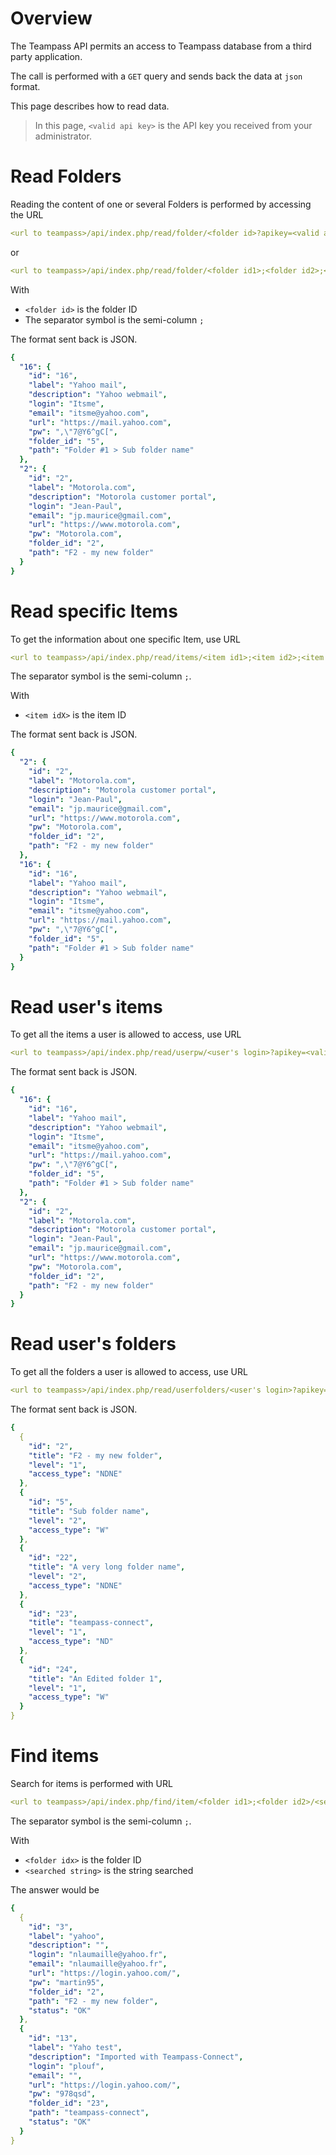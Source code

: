 # Overview

The Teampass API permits an access to Teampass database from a third party application.

The call is performed with a `GET` query and sends back the data at `json` format.

This page describes how to read data.

> In this page, `<valid api key>` is the API key you received from your administrator.


# Read Folders

Reading the content of one or several Folders is performed by accessing the URL

```yaml
<url to teampass>/api/index.php/read/folder/<folder id>?apikey=<valid api key>
```

or

```yaml
<url to teampass>/api/index.php/read/folder/<folder id1>;<folder id2>;<folder id3>?apikey=<valid api key>
```
    
With

* `<folder id>` is the folder ID
* The separator symbol is the semi-column ` ; `

The format sent back is JSON.

```yaml
{
  "16": {
    "id": "16",
    "label": "Yahoo mail",
    "description": "Yahoo webmail",
    "login": "Itsme",
    "email": "itsme@yahoo.com",
    "url": "https://mail.yahoo.com",
    "pw": ",\"7@Y6^gC[",
    "folder_id": "5",
    "path": "Folder #1 > Sub folder name"
  },
  "2": {
    "id": "2",
    "label": "Motorola.com",
    "description": "Motorola customer portal",
    "login": "Jean-Paul",
    "email": "jp.maurice@gmail.com",
    "url": "https://www.motorola.com",
    "pw": "Motorola.com",
    "folder_id": "2",
    "path": "F2 - my new folder"
  }
}
```

# Read specific Items

To get the information about one specific Item, use URL

```yaml
<url to teampass>/api/index.php/read/items/<item id1>;<item id2>;<item id3>?apikey=<valid api key>
```

The separator symbol is the semi-column ` ; `.

With

* `<item idX>` is the item ID

The format sent back is JSON.

```yaml
{
  "2": {
    "id": "2",
    "label": "Motorola.com",
    "description": "Motorola customer portal",
    "login": "Jean-Paul",
    "email": "jp.maurice@gmail.com",
    "url": "https://www.motorola.com",
    "pw": "Motorola.com",
    "folder_id": "2",
    "path": "F2 - my new folder"
  },
  "16": {
    "id": "16",
    "label": "Yahoo mail",
    "description": "Yahoo webmail",
    "login": "Itsme",
    "email": "itsme@yahoo.com",
    "url": "https://mail.yahoo.com",
    "pw": ",\"7@Y6^gC[",
    "folder_id": "5",
    "path": "Folder #1 > Sub folder name"
  }
}
```

# Read user's items

To get all the items a user is allowed to access, use URL

```yaml
<url to teampass>/api/index.php/read/userpw/<user's login>?apikey=<valid api key>
```

The format sent back is JSON.

```yaml
{
  "16": {
    "id": "16",
    "label": "Yahoo mail",
    "description": "Yahoo webmail",
    "login": "Itsme",
    "email": "itsme@yahoo.com",
    "url": "https://mail.yahoo.com",
    "pw": ",\"7@Y6^gC[",
    "folder_id": "5",
    "path": "Folder #1 > Sub folder name"
  },
  "2": {
    "id": "2",
    "label": "Motorola.com",
    "description": "Motorola customer portal",
    "login": "Jean-Paul",
    "email": "jp.maurice@gmail.com",
    "url": "https://www.motorola.com",
    "pw": "Motorola.com",
    "folder_id": "2",
    "path": "F2 - my new folder"
  }
}
```


# Read user's folders

To get all the folders a user is allowed to access, use URL

```yaml
<url to teampass>/api/index.php/read/userfolders/<user's login>?apikey=<valid api key>
```

The format sent back is JSON.

```yaml
{
  {
    "id": "2",
    "title": "F2 - my new folder",
    "level": "1",
    "access_type": "NDNE"
  },
  {
    "id": "5",
    "title": "Sub folder name",
    "level": "2",
    "access_type": "W"
  },
  {
    "id": "22",
    "title": "A very long folder name",
    "level": "2",
    "access_type": "NDNE"
  },
  {
    "id": "23",
    "title": "teampass-connect",
    "level": "1",
    "access_type": "ND"
  },
  {
    "id": "24",
    "title": "An Edited folder 1",
    "level": "1",
    "access_type": "W"
  }
}
```

# Find items

Search for items is performed with  URL

```yaml
<url to teampass>/api/index.php/find/item/<folder id1>;<folder id2>/<searched string>?apikey=<valid api key>
```

The separator symbol is the semi-column ` ; `.

With

* `<folder idx>` is the folder ID
* `<searched string>` is the string searched

The answer would be

```yaml
{
  {
    "id": "3",
    "label": "yahoo",
    "description": "",
    "login": "nlaumaille@yahoo.fr",
    "email": "nlaumaille@yahoo.fr",
    "url": "https://login.yahoo.com/",
    "pw": "martin95",
    "folder_id": "2",
    "path": "F2 - my new folder",
    "status": "OK"
  },
  {
    "id": "13",
    "label": "Yaho test",
    "description": "Imported with Teampass-Connect",
    "login": "plouf",
    "email": "",
    "url": "https://login.yahoo.com/",
    "pw": "978qsd",
    "folder_id": "23",
    "path": "teampass-connect",
    "status": "OK"
  }
}
```
